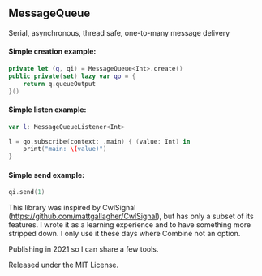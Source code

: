 ## MessageQueue

Serial, asynchronous, thread safe, one-to-many message delivery

#### Simple creation example:

```swift
private let (q, qi) = MessageQueue<Int>.create()
public private(set) lazy var qo = {
    return q.queueOutput
}()
```

#### Simple listen example:

```swift
var l: MessageQueueListener<Int>

l = qo.subscribe(context: .main) { (value: Int) in
    print("main: \(value)")
}
```

#### Simple send example:

```swift
qi.send(1)
```


This library was inspired by CwlSignal (https://github.com/mattgallagher/CwlSignal), but has only a subset of its features. I wrote it as a learning experience and to have something more stripped down. I only use it these days where Combine not an option.

Publishing in 2021 so I can share a few tools.

Released under the MIT License.